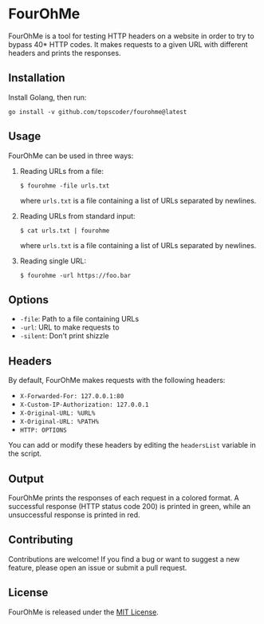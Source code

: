 # FourOhMe

FourOhMe is a tool for testing HTTP headers on a website in order to try to bypass 40* HTTP codes. It makes requests to a given URL with different headers and prints the responses.

## Installation

Install Golang, then run:

`go install -v github.com/topscoder/fourohme@latest`

## Usage

FourOhMe can be used in three ways:

1. Reading URLs from a file:

   ```
   $ fourohme -file urls.txt
   ```

   where `urls.txt` is a file containing a list of URLs separated by newlines.

2. Reading URLs from standard input:

   ```
   $ cat urls.txt | fourohme
   ```

   where `urls.txt` is a file containing a list of URLs separated by newlines.

3. Reading single URL:

    ```
    $ fourohme -url https://foo.bar
    ```

## Options

- `-file`: Path to a file containing URLs
- `-url`: URL to make requests to
- `-silent`: Don't print shizzle

## Headers

By default, FourOhMe makes requests with the following headers:

- `X-Forwarded-For: 127.0.0.1:80`
- `X-Custom-IP-Authorization: 127.0.0.1`
- `X-Original-URL: %URL%`
- `X-Original-URL: %PATH%`
- `HTTP: OPTIONS`

You can add or modify these headers by editing the `headersList` variable in the script.

## Output

FourOhMe prints the responses of each request in a colored format. A successful response (HTTP status code 200) is printed in green, while an unsuccessful response is printed in red.

## Contributing

Contributions are welcome! If you find a bug or want to suggest a new feature, please open an issue or submit a pull request.

## License

FourOhMe is released under the [MIT License](https://github.com/topscoder/fourohme/blob/main/LICENSE).